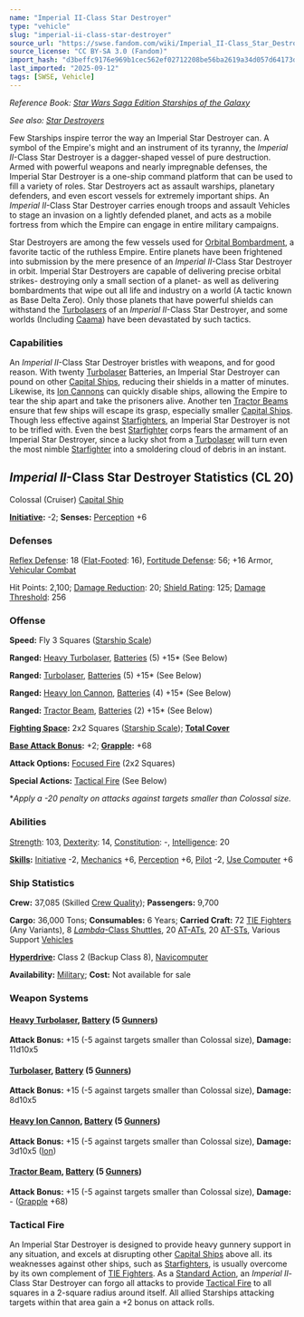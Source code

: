 ```yaml
---
name: "Imperial II-Class Star Destroyer"
type: "vehicle"
slug: "imperial-ii-class-star-destroyer"
source_url: "https://swse.fandom.com/wiki/Imperial_II-Class_Star_Destroyer"
source_license: "CC BY-SA 3.0 (Fandom)"
import_hash: "d3beffc9176e969b1cec562ef02712208be56ba2619a34d057d64173d10fc115"
last_imported: "2025-09-12"
tags: [SWSE, Vehicle]
---
```

*Reference Book: [Star Wars Saga Edition Starships of the Galaxy](https://swse.fandom.com/wiki/Star_Wars_Saga_Edition_Starships_of_the_Galaxy)*

*See also: [Star Destroyers](https://swse.fandom.com/wiki/Star_Destroyers)*

Few Starships inspire terror the way an Imperial Star Destroyer can. A symbol of the Empire's might and an instrument of its tyranny, the *Imperial II*-Class Star Destroyer is a dagger-shaped vessel of pure destruction. Armed with powerful weapons and nearly impregnable defenses, the Imperial Star Destroyer is a one-ship command platform that can be used to fill a variety of roles. Star Destroyers act as assault warships, planetary defenders, and even escort vessels for extremely important ships. An *Imperial II*-Class Star Destroyer carries enough troops and assault Vehicles to stage an invasion on a lightly defended planet, and acts as a mobile fortress from which the Empire can engage in entire military campaigns.

Star Destroyers are among the few vessels used for [Orbital Bombardment](https://swse.fandom.com/wiki/Orbital_Bombardment), a favorite tactic of the ruthless Empire. Entire planets have been frightened into submission by the mere presence of an *Imperial II*-Class Star Destroyer in orbit. Imperial Star Destroyers are capable of delivering precise orbital strikes- destroying only a small section of a planet- as well as delivering bombardments that wipe out all life and industry on a world (A tactic known as Base Delta Zero). Only those planets that have powerful shields can withstand the [Turbolasers](https://swse.fandom.com/wiki/Turbolasers) of an *Imperial II*-Class Star Destroyer, and some worlds (Including [Caama](https://swse.fandom.com/wiki/Caama)) have been devastated by such tactics.

### Capabilities
An *Imperial II*-Class Star Destroyer bristles with weapons, and for good reason. With twenty [Turbolaser](https://swse.fandom.com/wiki/Turbolaser) Batteries, an Imperial Star Destroyer can pound on other [Capital Ships](https://swse.fandom.com/wiki/Capital_Ships), reducing their shields in a matter of minutes. Likewise, its [Ion Cannons](https://swse.fandom.com/wiki/Ion_Cannons) can quickly disable ships, allowing the Empire to tear the ship apart and take the prisoners alive. Another ten [Tractor Beams](https://swse.fandom.com/wiki/Tractor_Beams) ensure that few ships will escape its grasp, especially smaller [Capital Ships](https://swse.fandom.com/wiki/Capital_Ships). Though less effective against [Starfighters](https://swse.fandom.com/wiki/Starfighters), an Imperial Star Destroyer is not to be trifled with. Even the best [Starfighter](https://swse.fandom.com/wiki/Starfighter) corps fears the armament of an Imperial Star Destroyer, since a lucky shot from a [Turbolaser](https://swse.fandom.com/wiki/Turbolaser) will turn even the most nimble [Starfighter](https://swse.fandom.com/wiki/Starfighter) into a smoldering cloud of debris in an instant.

## *Imperial II*-Class Star Destroyer Statistics (CL 20)
Colossal (Cruiser) [Capital Ship](https://swse.fandom.com/wiki/Capital_Ship)

**[Initiative](https://swse.fandom.com/wiki/Initiative):** -2; **Senses:** [Perception](https://swse.fandom.com/wiki/Perception) +6
### Defenses
[Reflex Defense](https://swse.fandom.com/wiki/Reflex_Defense_(Vehicles)): 18 ([Flat-Footed](https://swse.fandom.com/wiki/Flat-Footed): 16), [Fortitude Defense](https://swse.fandom.com/wiki/Fortitude_Defense_(Vehicles)): 56; +16 Armor, [Vehicular Combat](https://swse.fandom.com/wiki/Vehicular_Combat)

Hit Points: 2,100; [Damage Reduction](https://swse.fandom.com/wiki/Damage_Reduction): 20; [Shield Rating](https://swse.fandom.com/wiki/Shield_Rating): 125; [Damage Threshold](https://swse.fandom.com/wiki/Damage_Threshold_(Vehicles)): 256
### Offense
**Speed:** Fly 3 Squares ([Starship Scale](https://swse.fandom.com/wiki/Starship_Scale))

**Ranged:** [Heavy Turbolaser](https://swse.fandom.com/wiki/Heavy_Turbolaser), [Batteries](https://swse.fandom.com/wiki/Weapon_Batteries) (5) +15* (See Below)

**Ranged:** [Turbolaser](https://swse.fandom.com/wiki/Turbolaser), [Batteries](https://swse.fandom.com/wiki/Weapon_Batteries) (5) +15* (See Below)

**Ranged:** [Heavy Ion Cannon](https://swse.fandom.com/wiki/Heavy_Ion_Cannon), [Batteries](https://swse.fandom.com/wiki/Weapon_Batteries) (4) +15* (See Below)

**Ranged:** [Tractor Beam](https://swse.fandom.com/wiki/Tractor_Beam), [Batteries](https://swse.fandom.com/wiki/Batteries) (2) +15* (See Below)

**[Fighting Space](https://swse.fandom.com/wiki/Fighting_Space):** 2x2 Squares ([Starship Scale](https://swse.fandom.com/wiki/Starship_Scale)); **[Total Cover](https://swse.fandom.com/wiki/Total_Cover)**

**[Base Attack Bonus](https://swse.fandom.com/wiki/Base_Attack_Bonus):** +2; **[Grapple](https://swse.fandom.com/wiki/Grapple):** +68

**Attack Options:** [Focused Fire](https://swse.fandom.com/wiki/Focused_Fire) (2x2 Squares)

**Special Actions:** [Tactical Fire](https://swse.fandom.com/wiki/Tactical_Fire) (See Below)

**Apply a -20 penalty on attacks against targets smaller than Colossal size.*
### Abilities
[Strength](https://swse.fandom.com/wiki/Strength): 103, [Dexterity](https://swse.fandom.com/wiki/Dexterity): 14, [Constitution](https://swse.fandom.com/wiki/Constitution): -, [Intelligence](https://swse.fandom.com/wiki/Intelligence): 20

**[Skills](https://swse.fandom.com/wiki/Skills):** [Initiative](https://swse.fandom.com/wiki/Initiative) -2, [Mechanics](https://swse.fandom.com/wiki/Mechanics) +6, [Perception](https://swse.fandom.com/wiki/Perception) +6, [Pilot](https://swse.fandom.com/wiki/Pilot) -2, [Use Computer](https://swse.fandom.com/wiki/Use_Computer) +6
### Ship Statistics
**Crew:** 37,085 (Skilled [Crew Quality](https://swse.fandom.com/wiki/Crew_Quality)); **Passengers:** 9,700

**Cargo:** 36,000 Tons; **Consumables:** 6 Years; **Carried Craft:** 72 [TIE Fighters](https://swse.fandom.com/wiki/TIE_Fighters) (Any Variants), 8 [*Lambda*-Class Shuttles](https://swse.fandom.com/wiki/Lambda-Class_Shuttles), 20 [AT-ATs](https://swse.fandom.com/wiki/AT-ATs), 20 [AT-STs](https://swse.fandom.com/wiki/AT-STs), Various Support [Vehicles](https://swse.fandom.com/wiki/Vehicles)

**[Hyperdrive](https://swse.fandom.com/wiki/Hyperdrive):** Class 2 (Backup Class 8), [Navicomputer](https://swse.fandom.com/wiki/Navicomputer)

**Availability:** [Military](https://swse.fandom.com/wiki/Military); **Cost:** Not available for sale
### Weapon Systems

#### **[Heavy Turbolaser](https://swse.fandom.com/wiki/Heavy_Turbolaser), [Battery](https://swse.fandom.com/wiki/Weapon_Batteries) (5 [Gunners](https://swse.fandom.com/wiki/Gunners))**
**Attack Bonus:** +15 (-5 against targets smaller than Colossal size), **Damage:** 11d10x5
#### **[Turbolaser](https://swse.fandom.com/wiki/Turbolaser), [Battery](https://swse.fandom.com/wiki/Weapon_Batteries) (5 [Gunners](https://swse.fandom.com/wiki/Gunners))**
**Attack Bonus:** +15 (-5 against targets smaller than Colossal size), **Damage:** 8d10x5
#### **[Heavy Ion Cannon](https://swse.fandom.com/wiki/Heavy_Ion_Cannon), [Battery](https://swse.fandom.com/wiki/Weapon_Batteries) (5 [Gunners](https://swse.fandom.com/wiki/Gunners))**
**Attack Bonus:** +15 (-5 against targets smaller than Colossal size), **Damage:** 3d10x5 ([Ion](https://swse.fandom.com/wiki/Ion))
#### **[Tractor Beam](https://swse.fandom.com/wiki/Tractor_Beam), [Battery](https://swse.fandom.com/wiki/Battery)** **(5 [Gunners](https://swse.fandom.com/wiki/Gunners))**
**Attack Bonus:** +15 (-5 against targets smaller than Colossal size), **Damage:** - ([Grapple](https://swse.fandom.com/wiki/Grapple) +68)

### Tactical Fire
An Imperial Star Destroyer is designed to provide heavy gunnery support in any situation, and excels at disrupting other [Capital Ships](https://swse.fandom.com/wiki/Capital_Ships) above all. its weaknesses against other ships, such as [Starfighters](https://swse.fandom.com/wiki/Starfighters), is usually overcome by its own complement of [TIE Fighters](https://swse.fandom.com/wiki/TIE_Fighters). As a [Standard Action](https://swse.fandom.com/wiki/Standard_Action), an *Imperial II*-Class Star Destroyer can forgo all attacks to provide [Tactical Fire](https://swse.fandom.com/wiki/Tactical_Fire) to all squares in a 2-square radius around itself. All allied Starships attacking targets within that area gain a +2 bonus on attack rolls.